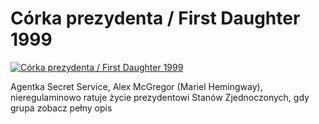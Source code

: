 Córka prezydenta / First Daughter 1999 
=============
[![Córka prezydenta / First Daughter 1999 ](http://vidos.pl/images/player.gif)](http://vidos.pl/corka-prezydenta-first-daughter-1999)

 Agentka Secret Service, Alex McGregor (Mariel Hemingway), nieregulaminowo ratuje życie prezydentowi Stanów Zjednoczonych, gdy grupa zobacz pełny opis
